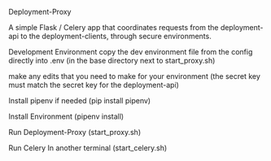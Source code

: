 Deployment-Proxy

A simple Flask / Celery app that coordinates requests from the deployment-api
to the deployment-clients, through secure environments.

Development Environment
copy the dev environment file from the config directly into .env 
(in the base directory next to start_proxy.sh)

make any edits that you need to make for your environment
(the secret key must match the secret key for the deployment-api)

Install pipenv if needed
(pip install pipenv)

Install Environment
(pipenv install)

Run Deployment-Proxy
(start_proxy.sh)

Run Celery
In another terminal
(start_celery.sh)
